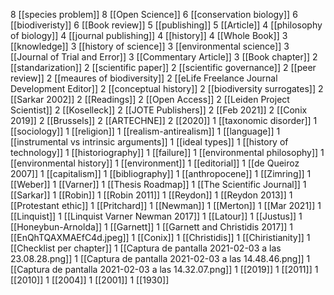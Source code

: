    8 [[species problem]]
   8 [[Open Science]]
   6 [[conservation biology]]
   6 [[biodiveristy]]
   6 [[Book review]]
   5 [[publishing]]
   5 [[Article]]
   4 [[philosophy of biology]]
   4 [[journal publishing]]
   4 [[history]]
   4 [[Whole Book]]
   3 [[knowledge]]
   3 [[history of science]]
   3 [[environmental science]]
   3 [[Journal of Trial and Error]]
   3 [[Commentary Article]]
   3 [[Book chapter]]
   2 [[standarization]]
   2 [[scientific paper]]
   2 [[scientific governance]]
   2 [[peer review]]
   2 [[meaures of biodiversity]]
   2 [[eLife Freelance Journal Development Editor]]
   2 [[conceptual history]]
   2 [[biodiversity surrogates]]
   2 [[Sarkar 2002]]
   2 [[Readings]]
   2 [[Open Access]]
   2 [[Leiden Project Scientist]]
   2 [[Koselleck]]
   2 [[JOTE Publishers]]
   2 [[Feb 2021]]
   2 [[Conix 2019]]
   2 [[Brussels]]
   2 [[ARTECHNE]]
   2 [[2020]]
   1 [[taxonomic disorder]]
   1 [[sociology]]
   1 [[religion]]
   1 [[realism-antirealism]]
   1 [[language]]
   1 [[instrumental vs intrinsic arguments]]
   1 [[ideal types]]
   1 [[history of technology]]
   1 [[historiography]]
   1 [[failure]]
   1 [[environmental philosophy]]
   1 [[environmental history]]
   1 [[environment]]
   1 [[editorial]]
   1 [[de Queiroz 2007]]
   1 [[capitalism]]
   1 [[bibliography]]
   1 [[anthropocene]]
   1 [[Zimring]]
   1 [[Weber]]
   1 [[Varner]]
   1 [[Thesis Roadmap]]
   1 [[The Scientific Journal]]
   1 [[Sarkar]]
   1 [[Robin]]
   1 [[Robin 2011]]
   1 [[Reydon]]
   1 [[Reydon 2013]]
   1 [[Protestant ethic]]
   1 [[Pritchard]]
   1 [[Newman]]
   1 [[Merton]]
   1 [[Mar 2021]]
   1 [[Linquist]]
   1 [[Linquist Varner Newman 2017]]
   1 [[Latour]]
   1 [[Justus]]
   1 [[Honeybun-Arnolda]]
   1 [[Garnett]]
   1 [[Garnett and Christidis 2017]]
   1 [[EnQhTQAXMAEfC4d.jpeg]]
   1 [[Conix]]
   1 [[Christidis]]
   1 [[Chiristianity]]
   1 [[Checklist per chapter]]
   1 [[Captura de pantalla 2021-02-03 a las 23.08.28.png]]
   1 [[Captura de pantalla 2021-02-03 a las 14.48.46.png]]
   1 [[Captura de pantalla 2021-02-03 a las 14.32.07.png]]
   1 [[2019]]
   1 [[2011]]
   1 [[2010]]
   1 [[2004]]
   1 [[2001]]
   1 [[1930]]
